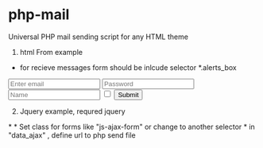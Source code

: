 # php-mail
Universal PHP mail sending script for any HTML theme

1. html From example
 * for recieve messages form should be inlcude selector *.alerts_box
 
<addr>
<form class="js-ajax-form">
    <div class="alerts_box"></div>
    <input name="email" type="email" class="form-control" id="exampleInputEmail1" placeholder="Enter email">
    <input name="password" type="password" class="form-control" id="exampleInputPassword1" placeholder="Password">
    <input name="name" type="text" class="form-control" id="exampleInputName" placeholder="Name">
    <input name="check" type="checkbox" class="form-check-input" id="exampleCheck1">
  <button type="submit" class="btn btn-primary">Submit</button>
</form>
</addr>

2. Jquery example, requred jquery
<addr>
 * 
 * Set class for forms like "js-ajax-form" or change to another selector
 * in "data_ajax" , define url to php send file
<script>
    $('.js-ajax-form').submit(function(e){
        e.preventDefault();
        var form = $(this);
        var data = form.serializeArray();
        var data_ajax = form.attr('data-ajax') || "http://localhost/mail/mail_send.php";
        $.post(data_ajax, data, function(data){
            if(data.success) {
                form.find('input').val('');
            }
            form.find('.alerts_box').html('')
            if(data.message) {
                form.find('.alerts_box').html(data.message)
            }
        })
    })
</script>
</addr>
